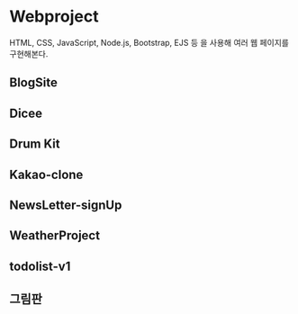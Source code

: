 # Webproject        
HTML, CSS, JavaScript, Node.js, Bootstrap, EJS 등 을 사용해 여러 웹 페이지를 구현해본다.        

## BlogSite

## Dicee

## Drum Kit

## Kakao-clone

## NewsLetter-signUp

## WeatherProject

## todolist-v1

## 그림판